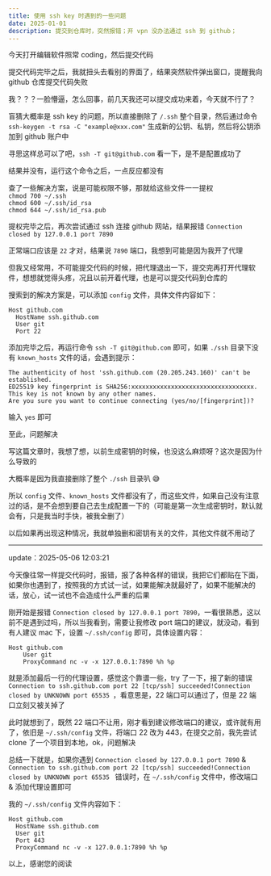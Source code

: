 ```yaml
---
title: 使用 ssh key 时遇到的一些问题
date: 2025-01-01
description: 提交到仓库时，突然报错；开 vpn 没办法通过 ssh 到 github；
---
```


今天打开编辑软件照常 coding，然后提交代码

提交代码完毕之后，我就扭头去看别的界面了，结果突然软件弹出窗口，提醒我向 github 仓库提交代码失败

我？？？一脸懵逼，怎么回事，前几天我还可以提交成功来着，今天就不行了？

盲猜大概率是 ssh key 的问题，所以直接删除了 `/.ssh` 整个目录，然后通过命令 `ssh-keygen -t rsa -C "example@xxx.com"` 生成新的公钥、私钥，然后将公钥添加到 github 账户中

寻思这样总可以了吧，`ssh -T git@github.com` 看一下，是不是配置成功了

结果并没有，运行这个命令之后，一点反应都没有

查了一些解决方案，说是可能权限不够，那就给这些文件一一提权   
`chmod 700 ~/.ssh`   
`chmod 600 ~/.ssh/id_rsa`   
`chmod 644 ~/.ssh/id_rsa.pub`

提权完毕之后，再次尝试通过 ssh 连接 github 网站，结果报错 `Connection closed by 127.0.0.1 port 7890`

正常端口应该是 `22` 才对，结果说 `7890` 端口，我想到可能是因为我开了代理

但我又经常用，不可能提交代码的时候，把代理退出一下，提交完再打开代理软件，想想就觉得头疼，况且以前开着代理，也是可以提交代码到仓库的

搜索到的解决方案是，可以添加 `config` 文件，具体文件内容如下：   
```
Host github.com
  HostName ssh.github.com
  User git
  Port 22
```

添加完毕之后，再运行命令 `ssh -T git@github.com` 即可，如果 `./ssh` 目录下没有 `known_hosts` 文件的话，会遇到提示：   
```
The authenticity of host 'ssh.github.com (20.205.243.160)' can't be established.
ED25519 key fingerprint is SHA256:xxxxxxxxxxxxxxxxxxxxxxxxxxxxxxxxxx.
This key is not known by any other names.
Are you sure you want to continue connecting (yes/no/[fingerprint])?
```

输入 `yes` 即可

至此，问题解决

写这篇文章时，我想了想，以前生成密钥的时候，也没这么麻烦呀？这次是因为什么导致的

大概率是因为我直接删除了整个 `./ssh` 目录叭 😅

所以 `config` 文件、`known_hosts` 文件都没有了，而这些文件，如果自己没有注意过的话，是不会想到要自己去生成配置一下的（可能是第一次生成密钥时，默认就会有，只是我当时手快，被我全删了）

以后如果再出现这种情况，我就单独删和密钥有关的文件，其他文件就不用动了

---

update：2025-05-06 12:03:21

今天像往常一样提交代码时，报错，报了各种各样的错误，我把它们都贴在下面，如果你也遇到了，按照我的方式试一试，如果能解决就最好了，如果不能解决的话，放心，试一试也不会造成什么严重的后果

刚开始是报错 `Connection closed by 127.0.0.1 port 7890`，一看很熟悉，这以前不是遇到过吗，所以当我看到，需要让我修改 port 端口的建议，就没动，看到有人建议 mac 下，设置 `~/.ssh/config` 即可，具体设置内容：

```
Host github.com
    User git
    ProxyCommand nc -v -x 127.0.0.1:7890 %h %p
```

就是添加最后一行的代理设置，感觉这个靠谱一些，try 了一下，报了新的错误 `Connection to ssh.github.com port 22 [tcp/ssh] succeeded!Connection closed by UNKNOWN port 65535 `，看意思是，22 端口可以通过了，但是 22 端口立刻又被关掉了

此时就想到了，既然 22 端口不让用，刚才看到建议修改端口的建议，或许就有用了，依旧是 `~/.ssh/config` 文件，将端口 22 改为 443，在提交之前，我先尝试 clone 了一个项目到本地，ok，问题解决

总结一下就是，如果你遇到  `Connection closed by 127.0.0.1 port 7890` & `Connection to ssh.github.com port 22 [tcp/ssh] succeeded!Connection closed by UNKNOWN port 65535 ` 错误时，在  `~/.ssh/config` 文件中，修改端口 & 添加代理设置即可

我的  `~/.ssh/config` 文件内容如下：

```
Host github.com
  HostName ssh.github.com
  User git
  Port 443
  ProxyCommand nc -v -x 127.0.0.1:7890 %h %p
```

以上，感谢您的阅读